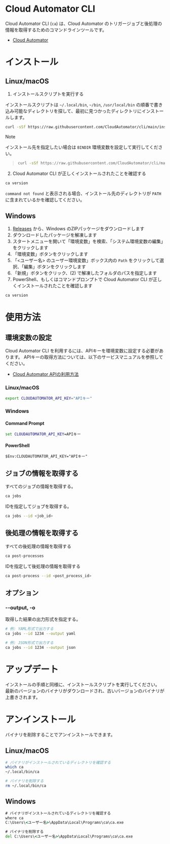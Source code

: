 # Cloud Automator CLI
Cloud Automator CLI (`ca`) は、Cloud Automator のトリガージョブと後処理の情報を取得するためのコマンドラインツールです。

- [Cloud Automator](https://cloudautomator.com/)

# インストール
## Linux/macOS
1. インストールスクリプトを実行する

インストールスクリプトは `~/.local/bin`, `~/bin`, `/usr/local/bin` の順番で書き込み可能なディレクトリを探して、最初に見つかったディレクトリにインストールします。

```sh
curl -sSf https://raw.githubusercontent.com/CloudAutomator/cli/main/install.sh | sh -s
```

> [!NOTE]
インストール先を指定したい場合は `BINDIR` 環境変数を設定して実行してください。
> ```sh
> curl -sSf https://raw.githubusercontent.com/CloudAutomator/cli/main/install.sh | BINDIR=~/.cloudautomator/bin sh -s
> ```

2. Cloud Automator CLI が正しくインストールされたことを確認する

```sh
ca version
```

`command not found` と表示される場合、インストール先のディレクトリが `PATH` に含まれているかを確認してください。

## Windows
1. [Releases](https://github.com/CloudAutomator/cli/releases/latest) から、Windows のZIPパッケージをダウンロードします
2. ダウンロードしたパッケージを解凍します
3. スタートメニューを開いて「環境変数」を検索、「システム環境変数の編集」をクリックします
4. 「環境変数」ボタンをクリックします
5. 「<ユーザー名> のユーザー環境変数」ボックス内の `Path` をクリックして選択、「編集」ボタンをクリックします
6. 「新規」ボタンをクリック、(2) で解凍したフォルダのパスを指定します
7. PowerShell、もしくはコマンドプロンプトで Cloud Automator CLI が正しくインストールされたことを確認します

```sh
ca version
```

# 使用方法
## 環境変数の設定
Cloud Automator CLI を利用するには、APIキーを環境変数に設定する必要があります。
APIキーの取得方法については、以下のサービスマニュアルを参照してください。

- [Cloud Automator APIの利用方法](https://support.serverworks.co.jp/hc/ja/articles/6051827207193)

### Linux/macOS

```sh
export CLOUDAUTOMATOR_API_KEY="APIキー"
```

### Windows
#### Command Prompt

```cmd
set CLOUDAUTOMATOR_API_KEY=APIキー
```

#### PowerShell
```ps
$Env:CLOUDAUTOMATOR_API_KEY="APIキー"
```

## ジョブの情報を取得する

すべてのジョブの情報を取得する。

```sh
ca jobs
```

IDを指定してジョブを取得する。

```sh
ca jobs --id <job_id>
```

## 後処理の情報を取得する

すべての後処理の情報を取得する

```sh
ca post-processes
```

IDを指定して後処理の情報を取得する

```sh
ca post-process --id <post_process_id>
```

## オプション
### **--output, -o**

取得した結果の出力形式を指定する。

```sh
# 例: YAML形式で出力する
ca jobs --id 1234 --output yaml

# 例: JSON形式で出力する
ca jobs --id 1234 --output json
```

# アップデート
インストールの手順と同様に、インストールスクリプトを実行してください。<br>
最新のバージョンのバイナリがダウンロードされ、古いバージョンのバイナリが上書きされます。

# アンインストール
バイナリを削除することでアンインストールできます。

## Linux/macOS

```sh
# バイナリがインストールされているディレクトリを確認する
which ca
~/.local/bin/ca

# バイナリを削除する
rm ~/.local/bin/ca
```

## Windows

```cmd
# バイナリがインストールされているディレクトリを確認する
where ca
C:\Users\<ユーザー名>\AppData\Local\Programs\ca\ca.exe

# バイナリを削除する
del C:\Users\<ユーザー名>\AppData\Local\Programs\ca\ca.exe
```
